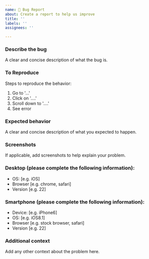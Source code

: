 ```yaml
---
name: 🐞 Bug Report
about: Create a report to help us improve
title: ''
labels: ''
assignees: ''

---
```


### Describe the bug

A clear and concise description of what the bug is.

### To Reproduce

Steps to reproduce the behavior:
1. Go to '...'
2. Click on '....'
3. Scroll down to '....'
4. See error

### Expected behavior

A clear and concise description of what you expected to happen.

### Screenshots

If applicable, add screenshots to help explain your problem.

### Desktop (please complete the following information):

 - OS: [e.g. iOS]
 - Browser [e.g. chrome, safari]
 - Version [e.g. 22]

### Smartphone (please complete the following information):

 - Device: [e.g. iPhone6]
 - OS: [e.g. iOS8.1]
 - Browser [e.g. stock browser, safari]
 - Version [e.g. 22]

### Additional context

Add any other context about the problem here.
